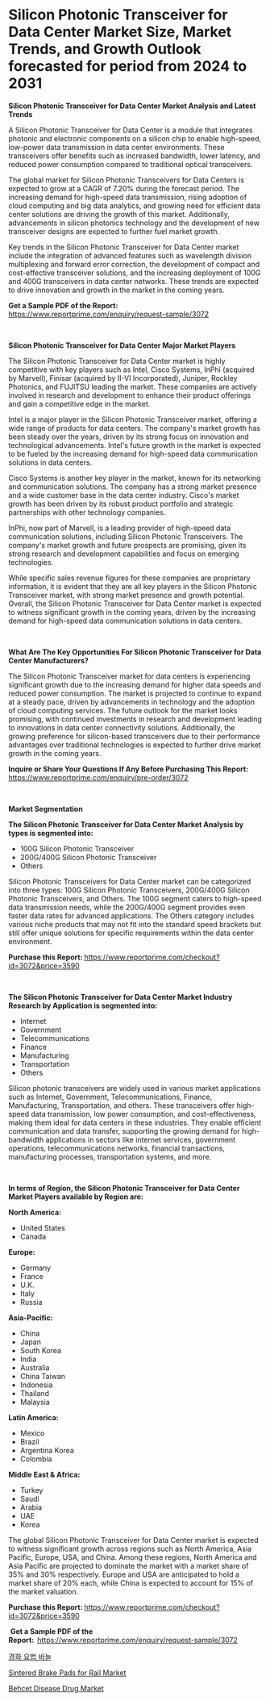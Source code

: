 <p><h1>Silicon Photonic Transceiver for Data Center Market Size, Market Trends, and Growth Outlook forecasted for period from 2024 to 2031</h1></p><p><strong>Silicon Photonic Transceiver for Data Center Market Analysis and Latest Trends</strong></p>
<p><p>A Silicon Photonic Transceiver for Data Center is a module that integrates photonic and electronic components on a silicon chip to enable high-speed, low-power data transmission in data center environments. These transceivers offer benefits such as increased bandwidth, lower latency, and reduced power consumption compared to traditional optical transceivers.</p><p>The global market for Silicon Photonic Transceivers for Data Centers is expected to grow at a CAGR of 7.20% during the forecast period. The increasing demand for high-speed data transmission, rising adoption of cloud computing and big data analytics, and growing need for efficient data center solutions are driving the growth of this market. Additionally, advancements in silicon photonics technology and the development of new transceiver designs are expected to further fuel market growth.</p><p>Key trends in the Silicon Photonic Transceiver for Data Center market include the integration of advanced features such as wavelength division multiplexing and forward error correction, the development of compact and cost-effective transceiver solutions, and the increasing deployment of 100G and 400G transceivers in data center networks. These trends are expected to drive innovation and growth in the market in the coming years.</p></p>
<p><strong>Get a Sample PDF of the Report:&nbsp;</strong> <a href="https://www.reportprime.com/enquiry/request-sample/3072">https://www.reportprime.com/enquiry/request-sample/3072</a></p>
<p>&nbsp;</p>
<p><strong>Silicon Photonic Transceiver for Data Center Major Market Players</strong></p>
<p><p>The Silicon Photonic Transceiver for Data Center market is highly competitive with key players such as Intel, Cisco Systems, InPhi (acquired by Marvell), Finisar (acquired by II-VI Incorporated), Juniper, Rockley Photonics, and FUJITSU leading the market. These companies are actively involved in research and development to enhance their product offerings and gain a competitive edge in the market.</p><p>Intel is a major player in the Silicon Photonic Transceiver market, offering a wide range of products for data centers. The company's market growth has been steady over the years, driven by its strong focus on innovation and technological advancements. Intel's future growth in the market is expected to be fueled by the increasing demand for high-speed data communication solutions in data centers.</p><p>Cisco Systems is another key player in the market, known for its networking and communication solutions. The company has a strong market presence and a wide customer base in the data center industry. Cisco's market growth has been driven by its robust product portfolio and strategic partnerships with other technology companies.</p><p>InPhi, now part of Marvell, is a leading provider of high-speed data communication solutions, including Silicon Photonic Transceivers. The company's market growth and future prospects are promising, given its strong research and development capabilities and focus on emerging technologies.</p><p>While specific sales revenue figures for these companies are proprietary information, it is evident that they are all key players in the Silicon Photonic Transceiver market, with strong market presence and growth potential. Overall, the Silicon Photonic Transceiver for Data Center market is expected to witness significant growth in the coming years, driven by the increasing demand for high-speed data communication solutions in data centers.</p></p>
<p>&nbsp;</p>
<p><strong>What Are The Key Opportunities For Silicon Photonic Transceiver for Data Center Manufacturers?</strong></p>
<p><p>The Silicon Photonic Transceiver market for data centers is experiencing significant growth due to the increasing demand for higher data speeds and reduced power consumption. The market is projected to continue to expand at a steady pace, driven by advancements in technology and the adoption of cloud computing services. The future outlook for the market looks promising, with continued investments in research and development leading to innovations in data center connectivity solutions. Additionally, the growing preference for silicon-based transceivers due to their performance advantages over traditional technologies is expected to further drive market growth in the coming years.</p></p>
<p><strong>Inquire or Share Your Questions If Any Before Purchasing This Report:</strong> <a href="https://www.reportprime.com/enquiry/pre-order/3072">https://www.reportprime.com/enquiry/pre-order/3072</a></p>
<p>&nbsp;</p>
<p><strong>Market Segmentation</strong></p>
<p><strong>The Silicon Photonic Transceiver for Data Center Market Analysis by types is segmented into:</strong></p>
<p><ul><li>100G Silicon Photonic Transceiver</li><li>200G/400G Silicon Photonic Transceiver</li><li>Others</li></ul></p>
<p><p>Silicon Photonic Transceivers for Data Center market can be categorized into three types: 100G Silicon Photonic Transceivers, 200G/400G Silicon Photonic Transceivers, and Others. The 100G segment caters to high-speed data transmission needs, while the 200G/400G segment provides even faster data rates for advanced applications. The Others category includes various niche products that may not fit into the standard speed brackets but still offer unique solutions for specific requirements within the data center environment.</p></p>
<p><strong>Purchase this Report:&nbsp;</strong><a href="https://www.reportprime.com/checkout?id=3072&price=3590">https://www.reportprime.com/checkout?id=3072&price=3590</a></p>
<p>&nbsp;</p>
<p><strong>The Silicon Photonic Transceiver for Data Center Market Industry Research by Application is segmented into:</strong></p>
<p><ul><li>Internet</li><li>Government</li><li>Telecommunications</li><li>Finance</li><li>Manufacturing</li><li>Transportation</li><li>Others</li></ul></p>
<p><p>Silicon photonic transceivers are widely used in various market applications such as Internet, Government, Telecommunications, Finance, Manufacturing, Transportation, and others. These transceivers offer high-speed data transmission, low power consumption, and cost-effectiveness, making them ideal for data centers in these industries. They enable efficient communication and data transfer, supporting the growing demand for high-bandwidth applications in sectors like internet services, government operations, telecommunications networks, financial transactions, manufacturing processes, transportation systems, and more.</p></p>
<p>&nbsp;</p>
<p><strong>In terms of Region, the Silicon Photonic Transceiver for Data Center Market Players available by Region are:</strong></p>
<p>
    <p> <strong> North America: </strong>
        <ul>
            <li>United States</li>
            <li>Canada</li>
        </ul>
        </p> 
    <p> <strong> Europe: </strong>
        <ul>
            <li>Germany</li>
            <li>France</li>
            <li>U.K.</li>
            <li>Italy</li>
            <li>Russia</li>
        </ul>
        </p> 
    <p> <strong> Asia-Pacific: </strong>
        <ul>
            <li>China</li>
            <li>Japan</li>
            <li>South Korea</li>
            <li>India</li>
            <li>Australia</li>
            <li>China Taiwan</li>
            <li>Indonesia</li>
            <li>Thailand</li>
            <li>Malaysia</li>
        </ul>
        </p> 
    <p> <strong> Latin America: </strong>
        <ul>
            <li>Mexico</li>
            <li>Brazil</li>
            <li>Argentina Korea</li>
            <li>Colombia</li>
        </ul>
        </p> 
    <p> <strong> Middle East & Africa: </strong>
        <ul>
            <li>Turkey</li>
            <li>Saudi</li>
            <li>Arabia</li>
            <li>UAE</li>
            <li>Korea</li>
        </ul>
    </p>
    </p>
<p><p>The global Silicon Photonic Transceiver for Data Center market is expected to witness significant growth across regions such as North America, Asia Pacific, Europe, USA, and China. Among these regions, North America and Asia Pacific are projected to dominate the market with a market share of 35% and 30% respectively. Europe and USA are anticipated to hold a market share of 20% each, while China is expected to account for 15% of the market valuation.</p></p>
<p><strong>Purchase this Report: </strong><a href="https://www.reportprime.com/checkout?id=3072&price=3590">https://www.reportprime.com/checkout?id=3072&price=3590</a></p>
<p>&nbsp;<strong>Get a Sample PDF of the Report:&nbsp;&nbsp;</strong><a href="https://www.reportprime.com/enquiry/request-sample/3072">https://www.reportprime.com/enquiry/request-sample/3072</a></p>
<p><strong></strong></p>
<p><p><a href="https://medium.com/@snake68678/%EA%B2%BD%ED%99%94-%EC%9A%94%EB%B2%95-%EC%A3%BC%EC%82%AC-%EC%8B%9C%EC%9E%A5-%EC%A0%84%EB%A7%9D-%EC%82%B0%EC%97%85-%EA%B0%9C%EC%9A%94-%EB%B0%8F-%EC%98%88%EC%B8%A1-2024%EB%85%84%EB%B6%80%ED%84%B0-2031%EB%85%84-d35919a6a229">경화 요법 바늘</a></p><p><a href="https://www.linkedin.com/pulse/sintered-brake-pads-rail-market-size-growth-forecast-from-2024-t5fbf?trackingId=V%2FaKjEIg6DhGJPTrtUulpQ%3D%3D">Sintered Brake Pads for Rail Market</a></p><p><a href="https://www.linkedin.com/pulse/behcet-disease-drug-market-research-report-forecasted-period-ynojf?trackingId=T4hIrNgi9Eb0rLjI8IWz8w%3D%3D">Behcet Disease Drug Market</a></p></p>